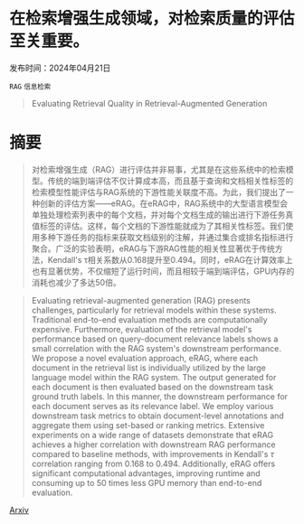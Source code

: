 # 在检索增强生成领域，对检索质量的评估至关重要。

发布时间：2024年04月21日

`RAG` `信息检索`

> Evaluating Retrieval Quality in Retrieval-Augmented Generation

# 摘要

> 对检索增强生成（RAG）进行评估并非易事，尤其是在这些系统中的检索模型。传统的端到端评估不仅计算成本高，而且基于查询和文档相关性标签的检索模型性能评估与RAG系统的下游性能关联度不高。为此，我们提出了一种创新的评估方案——eRAG。在eRAG中，RAG系统中的大型语言模型会单独处理检索列表中的每个文档，并对每个文档生成的输出进行下游任务真值标签的评估。这样，每个文档的下游性能就成为了其相关性标签。我们使用多种下游任务的指标来获取文档级别的注解，并通过集合或排名指标进行聚合。广泛的实验表明，eRAG与下游RAG性能的相关性显著优于传统方法，Kendall's τ相关系数从0.168提升至0.494。同时，eRAG在计算效率上也有显著优势，不仅缩短了运行时间，而且相较于端到端评估，GPU内存的消耗也减少了多达50倍。

> Evaluating retrieval-augmented generation (RAG) presents challenges, particularly for retrieval models within these systems. Traditional end-to-end evaluation methods are computationally expensive. Furthermore, evaluation of the retrieval model's performance based on query-document relevance labels shows a small correlation with the RAG system's downstream performance. We propose a novel evaluation approach, eRAG, where each document in the retrieval list is individually utilized by the large language model within the RAG system. The output generated for each document is then evaluated based on the downstream task ground truth labels. In this manner, the downstream performance for each document serves as its relevance label. We employ various downstream task metrics to obtain document-level annotations and aggregate them using set-based or ranking metrics. Extensive experiments on a wide range of datasets demonstrate that eRAG achieves a higher correlation with downstream RAG performance compared to baseline methods, with improvements in Kendall's $τ$ correlation ranging from 0.168 to 0.494. Additionally, eRAG offers significant computational advantages, improving runtime and consuming up to 50 times less GPU memory than end-to-end evaluation.

[Arxiv](https://arxiv.org/abs/2404.13781)